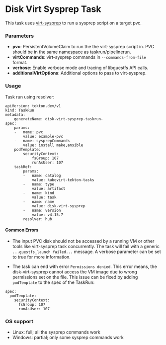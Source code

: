 # Disk Virt Sysprep Task

This task uses [virt-sysprep](https://libguestfs.org/virt-sysprep.1.html) to run a sysprep script on a target pvc.

### Parameters

- **pvc**: PersistentVolumeClaim to run the the virt-sysprep script in. PVC should be in the same namespace as taskrun/pipelinerun.
- **virtCommands**: virt-sysprep commands in `--commands-from-file` format.
- **verbose**: Enable verbose mode and tracing of libguestfs API calls.
- **additionalVirtOptions**: Additional options to pass to virt-sysprep.

### Usage

Task run using resolver:
```
apiVersion: tekton.dev/v1
kind: TaskRun
metadata:
    generateName: disk-virt-sysprep-taskrun-
spec:
    params:
    -   name: pvc
        value: example-pvc
    -   name: sysprepCommands
        value: install make,ansible
    podTemplate:
        securityContext:
            fsGroup: 107
            runAsUser: 107
    taskRef:
        params:
        -   name: catalog
            value: kubevirt-tekton-tasks
        -   name: type
            value: artifact
        -   name: kind
            value: task
        -   name: name
            value: disk-virt-sysprep
        -   name: version
            value: v4.15.7
        resolver: hub
```

#### Common Errors

- The input PVC disk should not be accessed by a running VM or other tools like virt-sysprep task concurrently.
The task will fail with a generic `...guestfs_launch failed...` message.
A verbose parameter can be set to true for more information.

- The task can end with error `Permissions denied`. This error means, the disk-virt-sysprep cannot access the VM image due to wrong permissions set on the file. This issue can be fixed by adding `podTemplate` to the spec of the TaskRun:
```
spec:
  podTemplate:
    securityContext:
      fsGroup: 107
      runAsUser: 107
```

### OS support

- Linux: full; all the sysprep commands work
- Windows: partial; only some sysprep commands work
